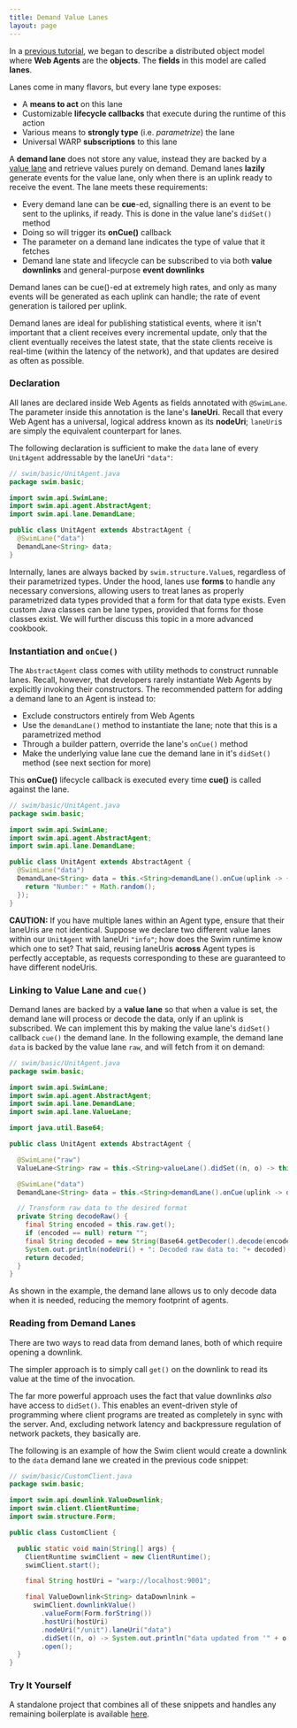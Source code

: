 ```yaml
---
title: Demand Value Lanes
layout: page
---
```


In a [previous tutorial](/reference/web-agents), we began to describe a distributed object model where **Web Agents** are the **objects**. The **fields** in this model are called **lanes**.

Lanes come in many flavors, but every lane type exposes:

- A **means to act** on this lane
- Customizable **lifecycle callbacks** that execute during the runtime of this action
- Various means to **strongly type** (i.e. *parametrize*) the lane
- Universal WARP **subscriptions** to this lane

A **demand lane** does not store any value, instead they are backed by a [value lane](/reference/value-lanes) and retrieve values purely on demand. Demand lanes **lazily** generate events for the value lane, only when there is an uplink ready to receive the event. The lane meets these requirements: 

- Every demand lane can be **cue**-ed, signalling there is an event to be sent to the uplinks, if ready. This is done in the value lane's `didSet()` method
- Doing so will trigger its **onCue()** callback
- The parameter on a demand lane indicates the type of value that it fetches
- Demand lane state and lifecycle can be subscribed to via both **value downlinks** and general-purpose **event downlinks**

Demand lanes can be cue()-ed at extremely high rates, and only as many events will be generated as each uplink can handle; the rate of event generation is tailored per uplink.

Demand lanes are ideal for publishing statistical events, where it isn't important that a client receives every incremental update, only that the client eventually receives the latest state, that the state clients receive is real-time (within the latency of the network), and that updates are desired as often as possible.

### Declaration

All lanes are declared inside Web Agents as fields annotated with `@SwimLane`. The parameter inside this annotation is the lane's **laneUri**. Recall that every Web Agent has a universal, logical address known as its **nodeUri**; `laneUri`s are simply the equivalent counterpart for lanes.

The following declaration is sufficient to make the `data` lane of every `UnitAgent` addressable by the laneUri `"data"`:

```java
// swim/basic/UnitAgent.java
package swim.basic;

import swim.api.SwimLane;
import swim.api.agent.AbstractAgent;
import swim.api.lane.DemandLane;

public class UnitAgent extends AbstractAgent { 
  @SwimLane("data")
  DemandLane<String> data;
}
```

Internally, lanes are always backed by `swim.structure.Value`s, regardless of their parametrized types. Under the hood, lanes use **forms** to handle any necessary conversions, allowing users to treat lanes as properly parametrized data types provided that a form for that data type exists. Even custom Java classes can be lane types, provided that forms for those classes exist. We will further discuss this topic in a more advanced cookbook.

### Instantiation and `onCue()`

The `AbstractAgent` class comes with utility methods to construct runnable lanes. Recall, however, that developers rarely instantiate Web Agents by explicitly invoking their constructors. The recommended pattern for adding a demand lane to an Agent is instead to:

- Exclude constructors entirely from Web Agents
- Use the `demandLane()` method to instantiate the lane; note that this is a parametrized method
- Through a builder pattern, override the lane's `onCue()` method
- Make the underlying value lane cue the demand lane in it's `didSet()` method (see next section for more)

This **onCue()** lifecycle callback is executed every time **cue()** is called against the lane.

```java
// swim/basic/UnitAgent.java
package swim.basic;

import swim.api.SwimLane;
import swim.api.agent.AbstractAgent;
import swim.api.lane.DemandLane;

public class UnitAgent extends AbstractAgent {
  @SwimLane("data")
  DemandLane<String> data = this.<String>demandLane().onCue(uplink -> {
    return "Number:" + Math.random();
  });
}
```

**CAUTION:** If you have multiple lanes within an Agent type, ensure that their laneUris are not identical. Suppose we declare two different value lanes within our `UnitAgent` with laneUri `"info"`; how does the Swim runtime know which one to set? That said, reusing laneUris **across** Agent types is perfectly acceptable, as requests corresponding to these are guaranteed to have different nodeUris.

### Linking to Value Lane and `cue()`

Demand lanes are backed by a **value lane** so that when a value is set, the demand lane will process or decode the data, only if an uplink is subscribed. We can implement this by making the value lane's `didSet()` callback `cue()` the demand lane. In the following example, the demand lane `data` is backed by the value lane `raw`, and will fetch from it on demand:

```java
// swim/basic/UnitAgent.java
package swim.basic;

import swim.api.SwimLane;
import swim.api.agent.AbstractAgent;
import swim.api.lane.DemandLane;
import swim.api.lane.ValueLane;

import java.util.Base64;

public class UnitAgent extends AbstractAgent {

  @SwimLane("raw")
  ValueLane<String> raw = this.<String>valueLane().didSet((n, o) -> this.data.cue());

  @SwimLane("data")
  DemandLane<String> data = this.<String>demandLane().onCue(uplink -> decodeRaw());

  // Transform raw data to the desired format
  private String decodeRaw() {
    final String encoded = this.raw.get();
    if (encoded == null) return "";
    final String decoded = new String(Base64.getDecoder().decode(encoded.getBytes()));
    System.out.println(nodeUri() + ": Decoded raw data to: "+ decoded);
    return decoded;
  }
}
```

As shown in the example, the demand lane allows us to only decode data when it is needed, reducing the memory footprint of agents.

### Reading from Demand Lanes

There are two ways to read data from demand lanes, both of which require opening a downlink.

The simpler approach is to simply call `get()` on the downlink to read its value at the time of the invocation.

The far more powerful approach uses the fact that value downlinks *also* have access to `didSet()`. This enables an event-driven style of programming where client programs are treated as completely in sync with the server. And, excluding network latency and backpressure regulation of network packets, they basically are.

The following is an example of how the Swim client would create a downlink to the `data` demand lane we created in the previous code snippet:

```java
// swim/basic/CustomClient.java
package swim.basic;

import swim.api.downlink.ValueDownlink;
import swim.client.ClientRuntime;
import swim.structure.Form;

public class CustomClient {

  public static void main(String[] args) {
    ClientRuntime swimClient = new ClientRuntime();
    swimClient.start();

    final String hostUri = "warp://localhost:9001";

    final ValueDownlink<String> dataDownlnink =
      swimClient.downlinkValue()
        .valueForm(Form.forString())
        .hostUri(hostUri)
        .nodeUri("/unit").laneUri("data")
        .didSet((n, o) -> System.out.println("data updated from '" + o + "' to '" + n + "'"))
        .open();
  }
}
```

### Try It Yourself

A standalone project that combines all of these snippets and handles any remaining boilerplate is available [here](https://github.com/swimos/cookbook/tree/master/demand_value_lanes).

